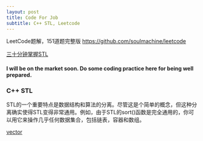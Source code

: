 ```yaml
---
layout: post
title: Code For Job 
subtitle: C++ STL, Leetcode
---
```



<script type="text/javascript" src="http://cdn.mathjax.org/mathjax/latest/MathJax.js?config=default"></script>

LeetCode题解，151道题完整版 https://github.com/soulmachine/leetcode

[三十分钟掌握STL](http://net.pku.edu.cn/~yhf/UsingSTL.htm)

#### I will be on the market soon. Do some coding practice here for being well prepared. ####

### C++ STL ###

STL的一个重要特点是数据结构和算法的分离。尽管这是个简单的概念，但这种分离确实使得STL变得非常通用。例如，由于STL的sort()函数是完全通用的，你可以用它来操作几乎任何数据集合，包括链表，容器和数组。

[vector](https://zh.wikipedia.org/wiki/Vector_(STL))
